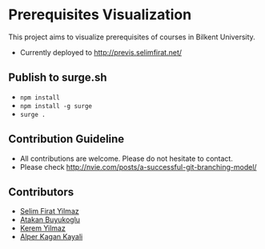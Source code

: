 # Prerequisites Visualization
This project aims to visualize prerequisites of courses in Bilkent University.

* Currently deployed to  http://previs.selimfirat.net/

## Publish to surge.sh
* `npm install`
* `npm install -g surge`
* `surge .`

## Contribution Guideline
* All contributions are welcome. Please do not hesitate to contact.
* Please check http://nvie.com/posts/a-successful-git-branching-model/

## Contributors
* [Selim Firat Yilmaz](https://github.com/mrsfy)
* [Atakan Buyukoglu](https://github.com/atakanbuyukoglu)
* [Kerem Yilmaz](https://github.com/mrkeremyilmaz)
* [Alper Kagan Kayali](https://github.com/alperkagankayali)
